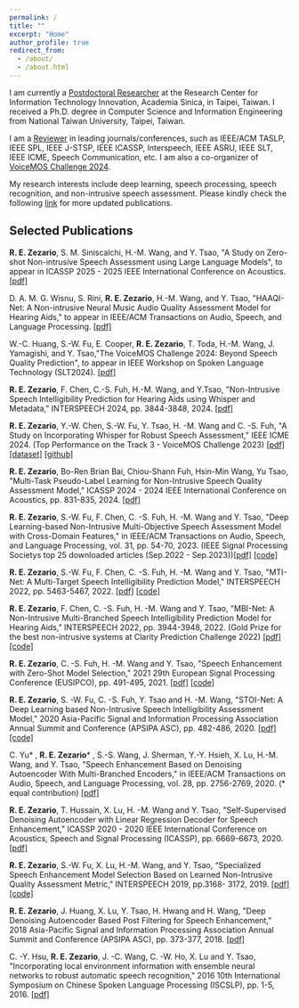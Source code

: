 ```yaml
---
permalink: /
title: ""
excerpt: "Home"
author_profile: true
redirect_from: 
  - /about/
  - /about.html
---
```


I am currently a <a href="https://homepage.citi.sinica.edu.tw/pages/ryandhimas/index_en.html" target="_blank">Postdoctoral Researcher</a> at the Research Center for Information Technology Innovation, Academia Sinica, in Taipei, Taiwan. I received a Ph.D. degree in Computer Science and Information Engineering from National Taiwan University, Taipei, Taiwan.

I am a <a href="https://www.webofscience.com/wos/author/record/IQR-6465-2023" target="_blank">Reviewer</a> in leading journals/conferences, such as IEEE/ACM TASLP, IEEE SPL, IEEE J-STSP, IEEE ICASSP, Interspeech, IEEE ASRU, IEEE SLT, IEEE ICME, Speech Communication, etc. I am also a co-organizer of <a href="https://sites.google.com/view/voicemos-challenge/" target="_blank">VoiceMOS Challenge 2024</a>. 
 

My research interests include deep learning, speech processing, speech recognition, and non-intrusive speech assessment. Please kindly check the following <a href="https://scholar.google.com/citations?user=czoBHtoAAAAJ&hl=en" target="_blank">link</a> for more updated publications.

## Selected Publications ##
<a id="1"></a> 
**R. E. Zezario**, S. M. Siniscalchi, H.-M. Wang, and Y. Tsao, "A Study on Zero-shot Non-intrusive Speech Assessment using Large Language Models", to appear in ICASSP 2025 - 2025 IEEE International Conference on Acoustics. <a href="https://arxiv.org/pdf/2409.09914" target="_blank">[pdf]</a>

<a id="1"></a> 
D. A. M. G. Wisnu, S. Rini, **R. E. Zezario**, H.-M. Wang, and Y. Tsao, "HAAQI-Net: A Non-intrusive Neural Music Audio Quality Assessment Model for Hearing Aids," to appear in IEEE/ACM Transactions on Audio, Speech, and Language Processing. <a href="https://arxiv.org/pdf/2409.09914" target="_blank">[pdf]</a>

W.-C. Huang, S.-W. Fu, E. Cooper, **R. E. Zezario**, T. Toda, H.-M. Wang, J. Yamagishi, and Y. Tsao,"The VoiceMOS Challenge 2024: Beyond Speech Quality Prediction", to appear in IEEE Workshop on Spoken Language Technology (SLT2024). <a href="https://arxiv.org/pdf/2409.07001" target="_blank">[pdf]</a>

<a id="1"></a> 
**R. E. Zezario**, F. Chen, C.-S. Fuh, H.-M. Wang, and Y.Tsao, "Non-Intrusive Speech Intelligibility Prediction for Hearing Aids using Whisper and Metadata," INTERSPEECH 2024, pp. 3844-3848, 2024. <a href="https://www.isca-archive.org/interspeech_2024/zezario24_interspeech.pdf" target="_blank">[pdf]</a>

<a id="1"></a> 
**R. E. Zezario**, Y.-W. Chen, S.-W. Fu, Y. Tsao, H. -M. Wang and C. -S. Fuh, "A Study on Incorporating Whisper for Robust Speech Assessment," IEEE ICME 2024. (Top Performance on the Track 3 - VoiceMOS Challenge 2023) <a href="https://arxiv.org/pdf/2309.12766.pdf" target="_blank">[pdf]</a> <a href="https://github.com/dhimasryan/TMHINT-QI_VoiceMOS2023" target="_blank">[dataset]</a> <a href="https://github.com/dhimasryan/MOSA-Net-Cross-Domain/tree/main/MOSA_Net%2B" target="_blank">[github]</a>

<a id="1"></a> 
**R. E. Zezario**, Bo-Ren Brian Bai, Chiou-Shann Fuh, Hsin-Min Wang, Yu Tsao, "Multi-Task Pseudo-Label Learning for Non-Intrusive Speech Quality Assessment Model," ICASSP 2024 - 2024 IEEE International Conference on Acoustics, pp. 831-835, 2024. <a href="https://arxiv.org/pdf/2308.09262.pdf" target="_blank">[pdf]</a> 

<a id="1"></a> 
**R. E. Zezario**, S.-W. Fu, F. Chen, C. -S. Fuh, H. -M. Wang and Y. Tsao, "Deep Learning-based Non-Intrusive Multi-Objective Speech Assessment Model with Cross-Domain Features," in IEEE/ACM Transactions on Audio, Speech, and Language Processing, vol. 31, pp. 54-70, 2023. (IEEE Signal Processing Societys top 25 downloaded articles (Sep.2022 - Sep.2023))<a href="https://ieeexplore.ieee.org/stamp/stamp.jsp?tp=&arnumber=9905733" target="_blank">[pdf]</a> <a href="https://github.com/dhimasryan/MOSA-Net-Cross-Domain" target="_blank">[code]</a>

<a id="1"></a> 
**R. E. Zezario**, S.-W. Fu, F. Chen, C. -S. Fuh, H. -M. Wang and Y. Tsao, "MTI-Net: A Multi-Target Speech Intelligibility Prediction Model," INTERSPEECH 2022, pp. 5463-5467, 2022. <a href="https://www.isca-speech.org/archive/pdfs/interspeech_2022/zezario22_interspeech.pdf" target="_blank">[pdf]</a> <a href="https://github.com/dhimasryan/MTI-Net
" target="_blank">[code]</a>

<a id="1"></a> 
**R. E. Zezario**, F. Chen, C. -S. Fuh, H. -M. Wang and Y. Tsao, "MBI-Net: A Non-Intrusive Multi-Branched Speech Intelligibility Prediction Model for Hearing Aids," INTERSPEECH 2022, pp. 3944-3948, 2022. (Gold Prize for the best non-intrusive systems at Clarity Prediction Challenge 2022)  <a href="https://www.isca-speech.org/archive/pdfs/interspeech_2022/edozezario22_interspeech.pdf" target="_blank">[pdf]</a> <a href="https://github.com/dhimasryan/MBI-Net
" target="_blank">[code]</a>

<a id="1"></a> 
**R. E. Zezario**, C. -S. Fuh, H. -M. Wang and Y. Tsao, "Speech Enhancement with Zero-Shot Model Selection," 2021 29th European Signal Processing Conference (EUSIPCO), pp. 491-495, 2021. <a href="https://arxiv.org/ftp/arxiv/papers/2012/2012.09359.pdf" target="_blank">[pdf]</a> <a href="https://github.com/dhimasryan/Zero_Shot_Model_Selection" target="_blank">[code]</a>

<a id="1"></a> 
**R. E. Zezario**, S. -W. Fu, C. -S. Fuh, Y. Tsao and H. -M. Wang, "STOI-Net: A Deep Learning based Non-Intrusive Speech Intelligibility Assessment Model," 2020 Asia-Pacific Signal and Information Processing Association Annual Summit and Conference (APSIPA ASC), pp. 482-486, 2020. <a href="https://arxiv.org/ftp/arxiv/papers/2011/2011.04292.pdf" target="_blank">[pdf]</a> <a href="https://github.com/dhimasryan/STOI-Net" target="_blank">[code]</a>

<a id="1"></a> 
C. Yu* , **R. E. Zezario*** , S.-S. Wang, J. Sherman, Y.-Y. Hsieh, X. Lu, H.-M. Wang, and Y. Tsao, "Speech Enhancement Based on Denoising Autoencoder With Multi-Branched Encoders," in IEEE/ACM Transactions on Audio, Speech, and Language Processing, vol. 28, pp. 2756-2769, 2020. (* equal contribution) <a href="https://ieeexplore.ieee.org/stamp/stamp.jsp?tp=&arnumber=9212562" target="_blank">[pdf]</a> 

<a id="1"></a> 
**R. E. Zezario**, T. Hussain, X. Lu, H. -M. Wang and Y. Tsao, "Self-Supervised Denoising Autoencoder with Linear Regression Decoder for Speech Enhancement," ICASSP 2020 - 2020 IEEE International Conference on Acoustics, Speech and Signal Processing (ICASSP), pp. 6669-6673, 2020. <a href="https://ieeexplore.ieee.org/abstract/document/9053925" target="_blank">[pdf]</a> 

<a id="1"></a> 
**R. E. Zezario**, S.-W. Fu, X. Lu, H.-M. Wang, and Y. Tsao, “Specialized
Speech Enhancement Model Selection Based on Learned Non-Intrusive Quality Assessment Metric," INTERSPEECH 2019, pp.3168-
3172, 2019. <a href="https://www.isca-speech.org/archive/pdfs/interspeech_2019/zezario19_interspeech.pdf" target="_blank">[pdf]</a> <a href="https://github.com/dhimasryan/SSEMS-with-Quality-Net" target="_blank">[code]</a>

<a id="1"></a> 
**R. E. Zezario**, J. Huang, X. Lu, Y. Tsao, H. Hwang and H. Wang, "Deep Denoising Autoencoder Based Post Filtering for Speech Enhancement," 2018 Asia-Pacific Signal and Information Processing Association Annual Summit and Conference (APSIPA ASC), pp. 373-377, 2018. <a href="https://ieeexplore.ieee.org/document/8659598" target="_blank">[pdf]</a>

<a id="1"></a> 
C. -Y. Hsu, **R. E. Zezario**, J. -C. Wang, C. -W. Ho, X. Lu and Y. Tsao, "Incorporating local environment information with ensemble neural networks to robust automatic speech recognition," 2016 10th International Symposium on Chinese Spoken Language Processing (ISCSLP), pp. 1-5, 2016. <a href="https://ieeexplore.ieee.org/abstract/document/7918489" target="_blank">[pdf]</a>

